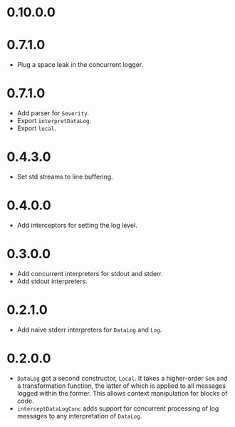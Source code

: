 # 0.10.0.0

# 0.7.1.0

* Plug a space leak in the concurrent logger.

# 0.7.1.0

* Add parser for `Severity`.
* Export `interpretDataLog`.
* Export `local`.

# 0.4.3.0

* Set std streams to line buffering.

# 0.4.0.0

* Add interceptors for setting the log level.

# 0.3.0.0

* Add concurrent interpreters for stdout and stderr.
* Add stdout interpreters.

# 0.2.1.0

* Add naive stderr interpreters for `DataLog` and `Log`.

# 0.2.0.0

* `DataLog` got a second constructor, `Local`. It takes a higher-order `Sem` and a transformation function, the latter
  of which is applied to all messages logged within the former.
  This allows context manipulation for blocks of code.
* `interceptDataLogConc` adds support for concurrent processing of log messages to any interpretation of `DataLog`.
